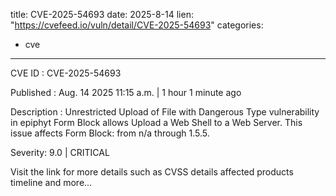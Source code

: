  
title: CVE-2025-54693
date: 2025-8-14
lien: "https://cvefeed.io/vuln/detail/CVE-2025-54693"
categories:
  - cve
---

CVE ID : CVE-2025-54693

Published :  Aug. 14
2025
11:15 a.m. | 1 hour
1 minute ago

Description : Unrestricted Upload of File with Dangerous Type vulnerability in epiphyt Form Block allows Upload a Web Shell to a Web Server. This issue affects Form Block: from n/a through 1.5.5.

Severity: 9.0 | CRITICAL

Visit the link for more details
such as CVSS details
affected products
timeline
and more...
